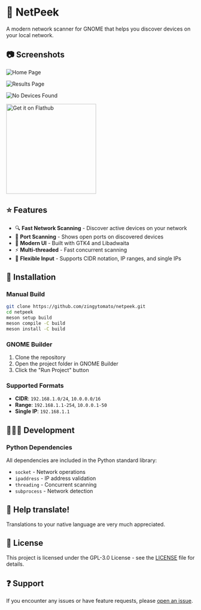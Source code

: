 # 🔎 NetPeek

A modern network scanner for GNOME that helps you discover devices on your local network.

## 📷 Screenshots


![Home Page](https://github.com/ZingyTomato/NetPeek/blob/master/data/screenshots/1.png?raw=true)

![Results Page](https://github.com/ZingyTomato/NetPeek/blob/master/data/screenshots/2.png?raw=true)

![No Devices Found](https://github.com/ZingyTomato/NetPeek/blob/master/data/screenshots/3.png?raw=true)

<a href='https://flathub.org/apps/io.github.zingytomato.netpeek'>
    <img width='240' alt='Get it on Flathub' src='https://flathub.org/api/badge?svg&locale=en'/>
</a>


## ⭐ Features

- 🔍 **Fast Network Scanning** - Discover active devices on your network
- 🎯 **Port Scanning** - Shows open ports on discovered devices
- 📱 **Modern UI** - Built with GTK4 and Libadwaita
- ⚡ **Multi-threaded** - Fast concurrent scanning
- 🔧 **Flexible Input** - Supports CIDR notation, IP ranges, and single IPs

## 🔨 Installation

### Manual Build

```bash
git clone https://github.com/zingytomato/netpeek.git
cd netpeek
meson setup build
meson compile -C build
meson install -C build
```

### GNOME Builder

1. Clone the repository
2. Open the project folder in GNOME Builder
3. Click the "Run Project" button

### Supported Formats

- **CIDR**: `192.168.1.0/24`, `10.0.0.0/16`
- **Range**: `192.168.1.1-254`, `10.0.0.1-50`
- **Single IP**: `192.168.1.1`

## 👨🏻‍💻 Development

### Python Dependencies

All dependencies are included in the Python standard library:
- `socket` - Network operations
- `ipaddress` - IP address validation
- `threading` - Concurrent scanning
- `subprocess` - Network detection

## 🙌 Help translate!

Translations to your native language are very much appreciated.

## 📙 License

This project is licensed under the GPL-3.0 License - see the [LICENSE](https://github.com/ZingyTomato/NetPeek/blob/master/LICENSE) file for details.

## ❓ Support

If you encounter any issues or have feature requests, please [open an issue](https://github.com/zingytomato/netpeek/issues).
